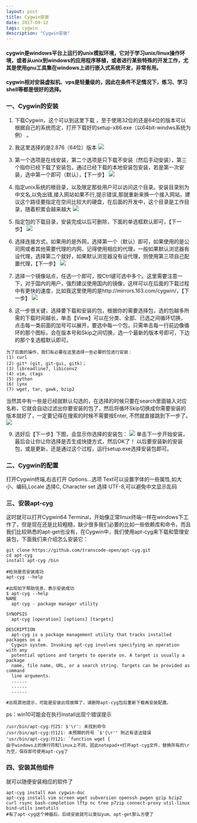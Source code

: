 ```yaml
---
layout: post
title: Cygwin安装
date: 2017-09-12
tags: cygwin 
description: "Cygwin安装"
---
```


#### cygwin是windows平台上运行的unix模拟环境，它对于学习unix/linux操作环境，或者从unix到windows的应用程序移植，或者进行某些特殊的开发工作，尤其是使用gnu工具集在windows上进行嵌入式系统开发，非常有用。

#### cygwin相对安装虚拟机、vps是轻量级的，因此在条件不足情况下，练习、学习shell等都是很好的选择。

### 一、Cygwin的安装
1. 下载Cygwin，这个可以到这里下载 ，至于使用32位的还是64位的版本可以根据自己的系统而定，打开下载好的setup-x86.exe（以64bit-windws系统为例） 。

2. 我这里选择的是2.876（64位）版本
![](/images/posts/cygwin/install1.jpg)

3. 第一个选项是在线安装，第二个选项是只下载不安装（然后手动安装），第三个指你已经下载了安装包，通过已经下载的本地安装包安装，若是第一次安装，选中第一个即可（默认），【下一步】
![](/images/posts/cygwin/install2.jpg)

4. 指定unix系统的根目录，以及限定那些用户可以访问这个目录。安装目录别为中文名,以免出错,接入网站如果不行,提示错误,那就重新来换一个接入网站，建议这个路径要指定在空间比较大的硬盘，在后面的开发中，这个目录是工作目录，随着积累会越来越大
![](/images/posts/cygwin/install3.jpg)

5. 指定包的下载目录，安装完成以后可删除，下面的单选框默认即可，【下一步】
![](/images/posts/cygwin/install4.jpg)

6. 选择连接方式，如果用的是外网，选择第一个（默认）即可，如果使用的是公司网或者其他需要代理的内网，记得使用相应的代理，一般如果默认浏览器有设代理，选择第二个就好，如果默认浏览器没有设代理，则使用第三项自己配置代理，【下一步】
![](/images/posts/cygwin/install5.jpg)

7. 选择一个镜像站点，任选一个即可，按Ctrl键可选中多个。这里需要注意一下，对于国内的用户，强烈建议使用国内的镜像，这样可以在后面的下载过程中有更快的速度，比如我这里使用的是http://mirrors.163.com/cygwin/，【下一步】
![](/images/posts/cygwin/install6.jpg)

8. 这一步很关键，选择要下载和安装的包，根据你的需要选择包，选的包越多所需的下载时间越长，单击【View】可以在分类、全部、已选之间循环切换，点击每一类前面的加号可以展开，要选中每一个包，只需单击每一行前边像循环的那个图标，会在版本号和Skip之间切换，选一个最新的版本号即可，下边的那个复选框默认即可。
```
为了后面的操作，我们有必要在这里选择一些必要的包进行安装：
(1) curl
(2) git* (git, git-gui, gitk)；
(3) libreadline7, libiconv2
(4) vim, ctags
(5) python
(6) lynx
(7) wget, tar, gawk, bzip2
```
当然其中有一些是已经就默认勾选的，在选择的时候只要在search里面输入对应名称，它就会自动过滤出你要安装的包了，然后将循环Skip切换成你需要安装的版本就好了，一定要记得在搜索的时候不需要按Enter, 不然就直接跳到下一步了。
![](/images/posts/cygwin/install7.jpg)

9. 选好后【下一步】下图，会显示你选择的安装包：
![](/images/posts/cygwin/install8.jpg)
单击下一步开始安装，最后会让你让你选择是否生成快捷方式，然后OK了！
以后要安装新的安装包，或是更新，还是通过这个过程，运行setup.exe选择安装包即可。

### 二、Cygwin的配置
打开Cygwin终端,右击打开 Options...选项
Text可以设置字体的一些属性,如大小、编码,Locale 选择C, Character set 选择 UTF-8,可以避免中文显示乱码

### 三、安装apt-cyg
这时就可以打开Cygwin64 Terminal，开始像正常linux终端一样在windows下工作了，但是现在还是比较粗糙，缺少很多我们必要的比如一些依赖库和命令，而且我们比较熟悉的apt-get也没有，在Cygwin中，我们使用apt-cyg来下载和管理安装包，下面我们来介绍怎么安装它：
```
git clone https://github.com/transcode-open/apt-cyg.git
cd apt-cyg
install apt-cyg /bin

#检测是否安装成功
apt-cyg --help

#出现如下帮助信息，表示安装成功
$ apt-cyg --help
NAME
  apt-cyg - package manager utility

SYNOPSIS
  apt-cyg [operation] [options] [targets]

DESCRIPTION
  apt-cyg is a package management utility that tracks installed packages on a
  Cygwin system. Invoking apt-cyg involves specifying an operation with any
  potential options and targets to operate on. A target is usually a package
  name, file name, URL, or a search string. Targets can be provided as command
  line arguments.
  ......
  ......
  ......

#出现其他提示，可能是安装出现故障了，请删除apt-cyg包后重新下载再安装配置。  
```
ps：win10可能会在执行install出现个错误提示
```
/usr/bin/apt-cyg:行25: $'\r': 未找到命令
/usr/bin/apt-cyg:行121: 未预期的符号 `$'{\r'' 附近有语法错误
'usr/bin/apt-cyg:行121: `function wget {
由于windows上的换行符和linux上不同，因此notepad++打开apt-cyg文件，替换所有的\r为空，保存即可使用apt-cyg了
```

### 四、安装其他组件
就可以随便安装相应的软件了
```
apt-cyg install man cygwin-doc 
apt-cyg install vim screen wget subversion openssh pwgen gzip bzip2 curl rsync bash-completion lftp nc tree p7zip connect-proxy util-linux bind-utils inetutils
#有了apt-cyg这个神器后，后续安装就可以类似yum、apt-get那么方便了
```
